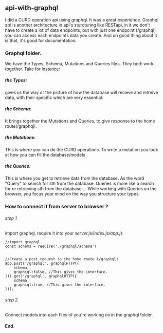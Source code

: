 ## api-with-graphql
I did a CURD operation api using graphql. It was a great experience. Graphql api is another architecture in api's sturcturing like RESTapi, in it we don't have to create a lot of data endpoints, but with just
one endpoint (/graphql) you can access each endpoints data you create. And on good thing about it is that, it's good for documentation.

### Graphql folder.
We have the Types, Schema, Mutations and Queries files. They both work together. Take for instance:
##### the Types: 
gives us the way or the picture of how the database will recieve and retreive data, with their specific
which are very essential. 
##### the Schema: 
It brings together the Mutations and Queries, to give response to the home route(/graphql). 
##### the Mutations:
This is where you can do the CURD operations. To write a mutation you look at how you can fill the database/models
##### the Queries:
This is where you get to retrieve data from the database. As the word "Query" to search for sth from the database. Queries is more like a search for or retrieving sth from the database....
While working with Queries on the browser, you focus your mind on the way you structure your types.

### How to connect it from server to browser ?

###### step 1
import graphql, require it into your *server.js/index.js/app.js* 

```
//import graphql
const schema = require('./graphql/schema')


//Create a post request to the home route (/graphql)
app.post('/graphql', graphqlHTTP({
    schema,
    graphiql:false, //This gives the interface.
})).get('/graphql', graphqlHTTP({
    schema,
    graphiql:true, //This gives the interface.
}));

```

###### step 2.
Connect models into each files of you're working on in the graphql folder.

#### End.
